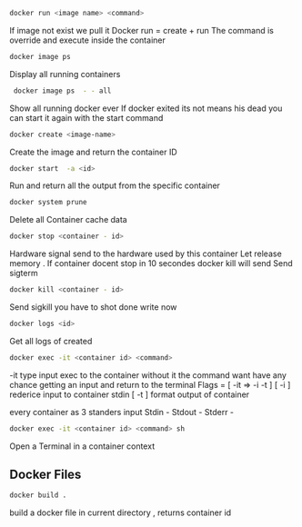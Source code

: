 ```sh
docker run <image name> <command>
```
If image not exist we pull it 
Docker run  = create + run 
The command is override and execute inside the container

```sh
docker image ps 
```

Display all running containers 

```sh
 docker image ps  - - all
```
Show all running docker ever 
If docker exited its not means his dead you can start it again with the start command

```sh
docker create <image-name> 
```
Create the image and return the container ID 

```sh
docker start  -a <id>
```
Run and return all the output from the specific container 

```sh
docker system prune 
```
Delete all Container cache data 

```sh
docker stop <container - id>
```
Hardware signal send to the hardware used by this container
Let release memory .
If container docent stop in 10 secondes docker kill will send 
Send sigterm

```sh
docker kill <container - id>
```
Send sigkill you have to shot done write now

```sh
docker logs <id>
```
Get all logs of created <container id>

```sh
docker exec -it <container id> <command>
```
-it type input exec to the container without it the command want have any chance getting an input and return to the terminal
Flags = [ -it => -i -t ] 
[ -i ] rederice input to container stdin 
[ -t ] format output of container

every container as 3 standers input
Stdin - 
Stdout - 
Stderr -

```sh
docker exec -it <container id> <command> sh
```
Open a Terminal in a container context 


## Docker Files

```sh
docker build .
```
build a docker file in current directory  , returns container id 

